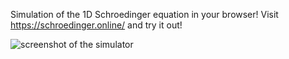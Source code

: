 Simulation of the 1D Schroedinger equation in your browser! Visit https://schroedinger.online/ and try it out!

![screenshot of the simulator](https://github.com/marekyggdrasil/Schroedinger/blob/master/img/screenshot.png?raw=true)
